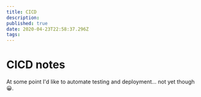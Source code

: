 ```yaml
---
title: CICD
description: 
published: true
date: 2020-04-23T22:58:37.296Z
tags: 
---
```


# CICD notes
At some point I'd like to automate testing and deployment... not yet though 😀.
